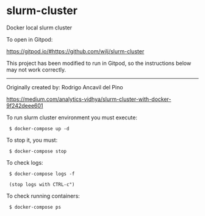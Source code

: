 # slurm-cluster
Docker local slurm cluster

To open in Gitpod:

https://gitpod.io/#https://github.com/wilj/slurm-cluster

This project has been modified to run in Gitpod, so the instructions below may not work correctly.

---

Originally created by: Rodrigo Ancavil del Pino

https://medium.com/analytics-vidhya/slurm-cluster-with-docker-9f242deee601

To run slurm cluster environment you must execute:

     $ docker-compose up -d

To stop it, you must:

     $ docker-compose stop

To check logs:

     $ docker-compose logs -f

     (stop logs with CTRL-c")

To check running containers:

     $ docker-compose ps
